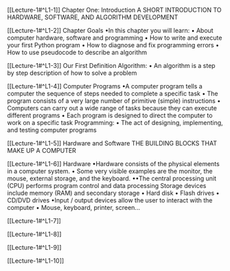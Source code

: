 [[Lecture-1#^L1-1]]
Chapter One: Introduction
A SHORT INTRODUCTION TO HARDWARE,
SOFTWARE, AND ALGORITHM DEVELOPMENT

[[Lecture-1#^L1-2]]
Chapter Goals
•In this chapter you will learn:
• About computer hardware, software and programming
• How to write and execute your first Python program
• How to diagnose and fix programming errors
• How to use pseudocode to describe an algorithm

[[Lecture-1#^L1-3]]
Our First Definition
Algorithm:
• An algorithm is a step by step description of how to solve a problem

[[Lecture-1#^L1-4]]
Computer Programs
•A computer program tells a computer the sequence of steps needed to
complete a specific task
• The program consists of a very large number of primitive (simple)
instructions
• Computers can carry out a wide range of tasks because they can
execute different programs
• Each program is designed to direct the computer to work on a specific task
Programming:
• The act of designing, implementing, and testing computer programs

[[Lecture-1#^L1-5]]
Hardware and Software
THE BUILDING BLOCKS THAT MAKE UP A
COMPUTER

[[Lecture-1#^L1-6]]
Hardware
•Hardware consists of the physical elements in a computer system.
• Some very visible examples are the monitor, the mouse, external storage,
and the keyboard.
••The central processing unit (CPU) performs program control and data
processing
Storage devices include memory (RAM) and secondary storage
• Hard disk
• Flash drives
• CD/DVD drives
•Input / output devices allow the user to interact with the computer
• Mouse, keyboard, printer, screen...

[[Lecture-1#^L1-7]]

[[Lecture-1#^L1-8]]

[[Lecture-1#^L1-9]]

[[Lecture-1#^L1-10]]